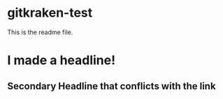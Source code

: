 # gitkraken-test

This is the readme file.

# I made a headline!

## Secondary Headline that conflicts with the link